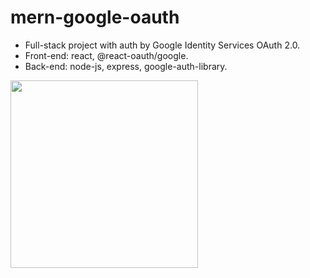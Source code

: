 # mern-google-oauth
* Full-stack project with auth by Google Identity Services OAuth 2.0.
* Front-end: react, @react-oauth/google.
* Back-end: node-js, express, google-auth-library.
<img src="https://user-images.githubusercontent.com/56224288/195480138-0c3541bf-490e-4c0f-a03b-59d105d273b0.jpg" height="300">


